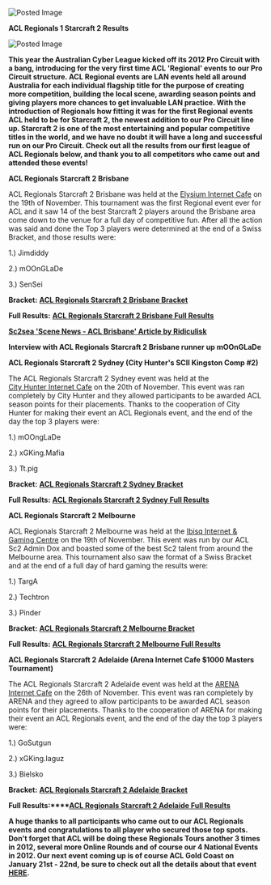 ![Posted Image](http://i282.photobucket.com/albums/kk259/ilt12/StarcraftRegionalsResults610x200.png)





**ACL Regionals 1 Starcraft 2 Results**





![Posted Image](http://oi41.tinypic.com/32zjtom.jpg)





**This year the Australian Cyber League kicked off its 2012 Pro Circuit with a bang, introducing for the very first time ACL 'Regional' events to our Pro Circuit structure. ACL Regional events are LAN events held all around Australia for each individual flagship title for the purpose of creating more competition, building the local scene, awarding season points and giving players more chances to get invaluable LAN practice. With the introduction of Regionals how fitting it was for the first Regional events ACL held to be for Starcraft 2, the newest addition to our Pro Circuit line up. Starcraft 2 is one of the most entertaining and popular competitive titles in the world, and we have no doubt it will have a long and successful run on our Pro Circuit. Check out all the results from our first league of ACL Regionals below, and thank you to all competitors who came out and attended these events!**





**ACL Regionals Starcraft 2 Brisbane**




ACL Regionals Starcraft 2 Brisbane was held at the 
[Elysium Internet Cafe](http://www.facebook.com/Elysiuminternetcafe) on the 19th of November. This tournament was the first Regional event ever for ACL and it saw 14 of the best Starcraft 2 players around the Brisbane area come down to the venue for a full day of competitive fun. After all the action was said and done the Top 3 players were determined at the end of a Swiss Bracket, and those results were:





1.) Jimdiddy


2.) mOOnGLaDe


3.) SenSei






**Bracket:** 
**[ACL Regionals Starcraft 2 Brisbane Bracket](http://challonge.com/brisbaneregionalssc2)**


**Full Results:** 
**[ACL Regionals Starcraft 2 Brisbane Full Results](http://www.aclpro.com.au/2012/results/starcraft2/acl-regionals-sc2-bris-results)** 



**[Sc2sea 'Scene News - ACL Brisbane' Article by Ridiculisk](http://www.sc2sea.com/showthread.php?t=2836)**





**Interview with ACL Regionals Starcraft 2 Brisbane runner up mOOnGLaDe**











**ACL Regionals Starcraft 2 Sydney (City Hunter's SCII Kingston Comp #2)**




The ACL Regionals Starcraft 2 Sydney event was held at the  
[City Hunter Internet Cafe](http://www.facebook.com/pages/City-Hunter-Internet-Cafe/23932880257) on the 20th of November. This event was ran completely by City Hunter and they allowed participants to be awarded ACL season points for their placements. Thanks to the cooperation of City Hunter for making their event an ACL Regionals event, and the end of the day the top 3 players were:





1.) mOOngLaDe


2.) xGKing.Mafia


3.) Tt.pig






**Bracket:** 
**[ACL Regionals Starcraft 2 Sydney Bracket](http://challonge.com/chkingcomp2)**


**Full Results:** 
**[ACL Regionals Starcraft 2 Sydney Full Results](http://www.aclpro.com.au/2012/results/starcraft2/acl-regionals-sc2-syd-results)**





**ACL Regionals Starcraft 2 Melbourne**




ACL Regionals Starcraft 2 Melbourne was held at the 
[Ibisq Internet & Gaming Centre](http://www.facebook.com/ibisqinternet) on the 19th of November. This event was run by our ACL Sc2 Admin Dox and boasted some of the best Sc2 talent from around the Melbourne area. This tournament also saw the format of a Swiss Bracket and at the end of a full day of hard gaming the results were:





1.) TargA


2.) Techtron


3.) Pinder






**Bracket:** 
**[ACL Regionals Starcraft 2 Melbourne Bracket](http://challonge.com/ACLSC2VIC)** 



**Full Results:** 
**[ACL Regionals Starcraft 2 Melbourne Full Results](http://www.aclpro.com.au/2012/results/starcraft2/acl-regionals-sc2-melb-results)**





**ACL Regionals Starcraft 2 Adelaide (Arena Internet Cafe $1000 Masters Tournament)** 





The ACL Regionals Starcraft 2 Adelaide event was held at the 
[ARENA Internet Cafe](http://www.facebook.com/pages/ARENA-Internet-Cafe/114626728611247) on the 26th of November. This event was ran completely by ARENA and they agreed to allow participants to be awarded ACL season points for their placements. Thanks to the cooperation of ARENA for making their event an ACL Regionals event, and the end of the day the top 3 players were:





1.) GoSutgun


2.) xGKing.Iaguz


3.) Bielsko






**Bracket:** 
**[ACL Regionals Starcraft 2 Adelaide Bracket](http://challonge.com/arena1k)**


**Full Results:****[ACL Regionals Starcraft 2 Adelaide Full Results](http://www.aclpro.com.au/2012/results/starcraft2/acl-regionals-sc2-adelaide-results)**





**A huge thanks to all participants who came out to our ACL Regionals events and congratulations to all player who secured those top spots. Don't forget that ACL will be doing these Regionals Tours another 3 times in 2012, several more Online Rounds and of course our 4 National Events in 2012. Our next event coming up is of course ACL Gold Coast on January 21st - 22nd, be sure to check out all the details about that event 
[**HERE**](http://www.aclpro.com.au/2012/events/gold%20coast/acl-goldcoast-2012).**